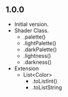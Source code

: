 ## 1.0.0

- Initial version.
- Shader Class.
  - .palette()
  - .lightPalette()
  - .darkPalette()
  - .lightness()
  - .darkness()
- Extension
  - List\<Color>
    - .toListInt()
    - .toListString  

